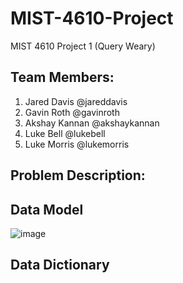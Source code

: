 # MIST-4610-Project
MIST 4610 Project 1 (Query Weary)

**Team Members:**
------------------------------
1. Jared Davis @jareddavis
2. Gavin Roth @gavinroth
3. Akshay Kannan @akshaykannan
4. Luke Bell @lukebell
5. Luke Morris @lukemorris

**Problem Description:**
------------------------------

**Data Model**
------------------------------
![image](https://github.com/user-attachments/assets/4425907d-7e07-4897-8a02-1329e04469b9)


**Data Dictionary**
------------------------------
